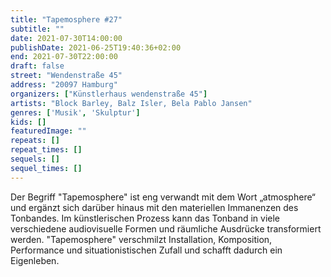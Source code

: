 ```yaml
---
title: "Tapemosphere #27"
subtitle: ""
date: 2021-07-30T14:00:00
publishDate: 2021-06-25T19:40:36+02:00
end: 2021-07-30T22:00:00
draft: false
street: "Wendenstraße 45"
address: "20097 Hamburg"
organizers: ["Künstlerhaus wendenstraße 45"]
artists: "Block Barley, Balz Isler, Bela Pablo Jansen"
genres: ['Musik', 'Skulptur']
kids: []
featuredImage: ""
repeats: []
repeat_times: []
sequels: []
sequel_times: []
---
```


Der Begriff "Tapemosphere" ist eng verwandt mit dem Wort „atmosphere“ und ergänzt sich darüber hinaus mit den materiellen Immanenzen des Tonbandes. Im künstlerischen Prozess kann das Tonband in viele verschiedene audiovisuelle Formen und räumliche Ausdrücke transformiert werden. "Tapemosphere" verschmilzt Installation, Komposition, Performance und situationistischen Zufall und schafft dadurch ein Eigenleben.